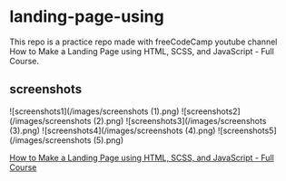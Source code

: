 # landing-page-using

This repo is a practice repo made with freeCodeCamp youtube channel How to Make a Landing Page using HTML, SCSS, and JavaScript - Full Course.

## screenshots

![screenshots1](/images/screenshots (1).png)
![screenshots2](/images/screenshots (2).png)
![screenshots3](/images/screenshots (3).png)
![screenshots4](/images/screenshots (4).png)
![screenshots5](/images/screenshots (5).png)

[How to Make a Landing Page using HTML, SCSS, and JavaScript - Full Course](https://www.youtube.com/watch?v=aoQ6S1a32j8&ab_channel=freeCodeCamp.org)
